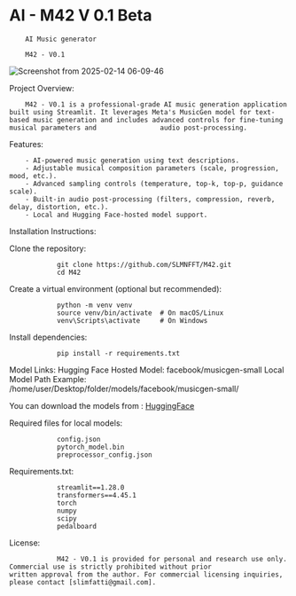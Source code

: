 # AI - M42 V 0.1 Beta
        AI Music generator

        M42 - V0.1





![Screenshot from 2025-02-14 06-09-46](https://github.com/user-attachments/assets/7575ce4f-b006-4d81-9f04-f0b60e91b227)










Project Overview:

        M42 - V0.1 is a professional-grade AI music generation application built using Streamlit. It leverages Meta's MusicGen model for text-based music generation and includes advanced controls for fine-tuning musical parameters and                audio post-processing.

Features:

        - AI-powered music generation using text descriptions.
        - Adjustable musical composition parameters (scale, progression, mood, etc.).
        - Advanced sampling controls (temperature, top-k, top-p, guidance scale).
        - Built-in audio post-processing (filters, compression, reverb, delay, distortion, etc.).
        - Local and Hugging Face-hosted model support.

Installation Instructions:

Clone the repository:

                git clone https://github.com/SLMNFFT/M42.git
                cd M42

Create a virtual environment (optional but recommended):

                python -m venv venv
                source venv/bin/activate  # On macOS/Linux
                venv\Scripts\activate     # On Windows

Install dependencies:

                pip install -r requirements.txt

Model Links:
Hugging Face Hosted Model: facebook/musicgen-small
Local Model Path Example: /home/user/Desktop/folder/models/facebook/musicgen-small/


You can download the models from : [HuggingFace](https://huggingface.co/models?other=musicgen)

Required files for local models:

                config.json
                pytorch_model.bin
                preprocessor_config.json

Requirements.txt:

                streamlit==1.28.0
                transformers==4.45.1
                torch
                numpy
                scipy
                pedalboard

License:

                M42 - V0.1 is provided for personal and research use only. Commercial use is strictly prohibited without prior                  written approval from the author. For commercial licensing inquiries, please contact [slimfatti@gmail.com].
